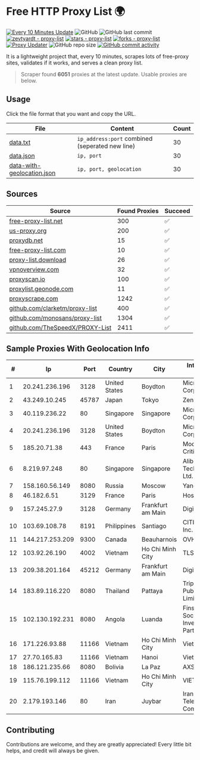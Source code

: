 
# Free HTTP Proxy List 🌍

[![Every 10 Minutes Update](https://github.com/mertguvencli/http-proxy-list/actions/workflows/main.yml/badge.svg?branch=main)](https://github.com/mertguvencli/http-proxy-list/actions/workflows/main.yml)
![GitHub](https://img.shields.io/github/license/mertguvencli/http-proxy-list)
![GitHub last commit](https://img.shields.io/github/last-commit/mertguvencli/http-proxy-list)
[![zevtyardt - proxy-list](https://img.shields.io/static/v1?label=zevtyardt&message=proxy-list&color=blue&logo=github)](https://github.com/zevtyardt/proxy-list "Go to GitHub repo")
[![stars - proxy-list](https://img.shields.io/github/stars/zevtyardt/proxy-list?style=social)](https://github.com/zevtyardt/proxy-list)
[![forks - proxy-list](https://img.shields.io/github/forks/zevtyardt/proxy-list?style=social)](https://github.com/zevtyardt/proxy-list)
[![Proxy Updater](https://github.com/zevtyardt/proxy-list/workflows/Proxy%20Updater/badge.svg)](https://github.com/zevtyardt/proxy-list/actions?query=workflow:"Proxy+Updater")
![GitHub repo size](https://img.shields.io/github/repo-size/zevtyardt/proxy-list)
[![GitHub commit activity](https://img.shields.io/github/commit-activity/m/zevtyardt/proxy-list?logo=commits)](https://github.com/zevtyardt/proxy-list/commits/main)

It is a lightweight project that, every 10 minutes, scrapes lots of free-proxy sites, validates if it works, and serves a clean proxy list.

> Scraper found **6051** proxies at the latest update. Usable proxies are below.

## Usage

Click the file format that you want and copy the URL.

|File|Content|Count|
|----|-------|-----|
|[data.txt](https://raw.githubusercontent.com/mertguvencli/http-proxy-list/main/proxy-list/data.txt)|`ip_address:port` combined (seperated new line)|30|
|[data.json](https://raw.githubusercontent.com/mertguvencli/http-proxy-list/main/proxy-list/data.json)|`ip, port`|30|
|[data-with-geolocation.json](https://raw.githubusercontent.com/mertguvencli/http-proxy-list/main/proxy-list/data-with-geolocation.json)|`ip, port, geolocation`|30|

## Sources

|Source|Found Proxies|Succeed|
|------|-------------|-------|
|[free-proxy-list.net](https://free-proxy-list.net)|300|✅|
|[us-proxy.org](https://www.us-proxy.org)|200|✅|
|[proxydb.net](http://proxydb.net)|15|✅|
|[free-proxy-list.com](https://free-proxy-list.com/?page=&port=&type%5B%5D=http&type%5B%5D=https&up_time=0&search=Search)|10|✅|
|[proxy-list.download](https://www.proxy-list.download/HTTP)|26|✅|
|[vpnoverview.com](https://vpnoverview.com/privacy/anonymous-browsing/free-proxy-servers)|32|✅|
|[proxyscan.io](https://www.proxyscan.io)|100|✅|
|[proxylist.geonode.com](https://proxylist.geonode.com/api/proxy-list?limit=300&page=1&sort_by=lastChecked&sort_type=desc&protocols=http,https)|11|✅|
|[proxyscrape.com](https://api.proxyscrape.com/v2/?request=displayproxies&protocol=http&timeout=10000&country=all&ssl=all&anonymity=all)|1242|✅|
|[github.com/clarketm/proxy-list](https://raw.githubusercontent.com/clarketm/proxy-list/master/proxy-list-raw.txt)|400|✅|
|[github.com/monosans/proxy-list](https://raw.githubusercontent.com/monosans/proxy-list/main/proxies/http.txt)|1304|✅|
|[github.com/TheSpeedX/PROXY-List](https://raw.githubusercontent.com/TheSpeedX/PROXY-List/master/http.txt)|2411|✅|


## Sample Proxies With Geolocation Info

|#|Ip|Port|Country|City|Internet Service Provider|
|-|--|----|-------|----|-------------------------|
|1|20.241.236.196|3128|United States|Boydton|Microsoft Corporation|
|2|43.249.10.245|45787|Japan|Tokyo|Zenlayer Inc|
|3|40.119.236.22|80|Singapore|Singapore|Microsoft Corporation|
|4|20.241.236.196|3128|United States|Boydton|Microsoft Corporation|
|5|185.20.71.38|443|France|Paris|Mod Mission Critical LLC|
|6|8.219.97.248|80|Singapore|Singapore|Alibaba (US) Technology Co., Ltd.|
|7|158.160.56.149|8080|Russia|Moscow|Yandex.Cloud LLC|
|8|46.182.6.51|3129|France|Paris|Hosteur SAS|
|9|157.245.27.9|3128|Germany|Frankfurt am Main|DigitalOcean, LLC|
|10|103.69.108.78|8191|Philippines|Santiago|CITI Cableworld Inc.|
|11|144.217.253.209|9300|Canada|Beauharnois|OVH SAS|
|12|103.92.26.190|4002|Vietnam|Ho Chi Minh City|TLSOFT|
|13|209.38.201.164|45212|Germany|Frankfurt am Main|DigitalOcean|
|14|183.89.116.220|8080|Thailand|Pattaya|Triple T Broadband Public Company Limited|
|15|102.130.192.231|8080|Angola|Luanda|Finstar - Sociedade de Investimento e Participacoes S.A|
|16|171.226.93.88|11166|Vietnam|Ho Chi Minh City|Viettel Corporation|
|17|27.70.165.83|11166|Vietnam|Hanoi|Viettel Group|
|18|186.121.235.66|8080|Bolivia|La Paz|AXS Bolivia S. A.|
|19|115.76.199.112|11166|Vietnam|Ho Chi Minh City|VIETELGPRS|
|20|2.179.193.146|80|Iran|Juybar|Iran Telecommunication Company PJS|



## Contributing

Contributions are welcome, and they are greatly appreciated! Every
little bit helps, and credit will always be given.


